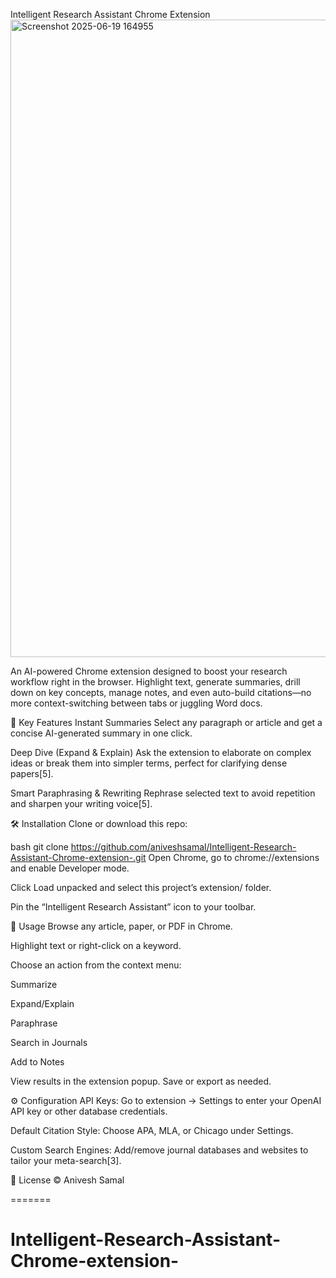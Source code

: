Intelligent Research Assistant Chrome Extension
<img width="1920" height="1020" alt="Screenshot 2025-06-19 164955" src="https://github.com/user-attachments/assets/e359237a-14e8-4dc7-bd0c-e09661fc1923" />

An AI-powered Chrome extension designed to boost your research workflow right in the browser. Highlight text, generate summaries, drill down on key concepts, manage notes, and even auto-build citations—no more context-switching between tabs or juggling Word docs.

🚀 Key Features
Instant Summaries Select any paragraph or article and get a concise AI-generated summary in one click.

Deep Dive (Expand & Explain) Ask the extension to elaborate on complex ideas or break them into simpler terms, perfect for clarifying dense papers[5].

Smart Paraphrasing & Rewriting Rephrase selected text to avoid repetition and sharpen your writing voice[5].



🛠 Installation
Clone or download this repo:

bash
git clone https://github.com/aniveshsamal/Intelligent-Research-Assistant-Chrome-extension-.git
Open Chrome, go to chrome://extensions and enable Developer mode.

Click Load unpacked and select this project’s extension/ folder.

Pin the “Intelligent Research Assistant” icon to your toolbar.

📖 Usage
Browse any article, paper, or PDF in Chrome.

Highlight text or right-click on a keyword.

Choose an action from the context menu:

Summarize

Expand/Explain

Paraphrase

Search in Journals

Add to Notes

View results in the extension popup. Save or export as needed.

⚙️ Configuration
API Keys: Go to extension → Settings to enter your OpenAI API key or other database credentials.

Default Citation Style: Choose APA, MLA, or Chicago under Settings.

Custom Search Engines: Add/remove journal databases and websites to tailor your meta-search[3].



📜 License
© Anivesh Samal

=======
# Intelligent-Research-Assistant-Chrome-extension-

